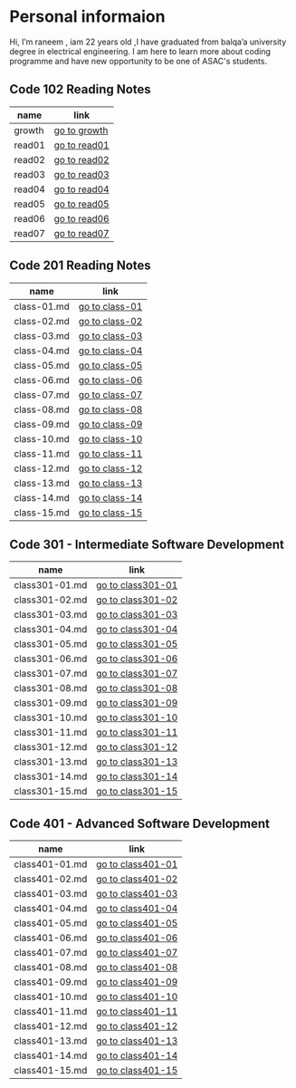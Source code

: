# Personal informaion

Hi, I’m raneem , iam 22 years old ,I have graduated from balqa’a university degree in electrical engineering. I am here to learn more about coding programme and have new opportunity to be one of ASAC's students.

## Code 102 Reading Notes

| name   | link                                                             |
| ------ | ---------------------------------------------------------------- |
| growth | [go to growth](https://raneemabujamous.github.io/growthmindset/) |
| read01 | [go to read01](read01.md)                                        |
| read02 | [go to read02](read02.md)                                        |
| read03 | [go to read03](read03.md)                                        |
| read04 | [go to read04](read04.md)                                        |
| read05 | [go to read05](read05.md)                                        |
| read06 | [go to read06](read06.md)                                        |
| read07 | [go to read07](read07.md)                                        |

## Code 201 Reading Notes

| name        | link                          |
| ----------- | ----------------------------- |
| class-01.md | [go to class-01](class-01.md) |
| class-02.md | [go to class-02](class-02.md) |
| class-03.md | [go to class-03](class-03.md) |
| class-04.md | [go to class-04](class-04.md) |
| class-05.md | [go to class-05](class-05.md) |
| class-06.md | [go to class-06](class-06.md) |
| class-07.md | [go to class-07](class-07.md) |
| class-08.md | [go to class-08](class-08.md) |
| class-09.md | [go to class-09](class-09.md) |
| class-10.md | [go to class-10](class-10.md) |
| class-11.md | [go to class-11](class-11.md) |
| class-12.md | [go to class-12](class-12.md) |
| class-13.md | [go to class-13](class-13.md) |
| class-14.md | [go to class-14](class-14.md) |
| class-15.md | [go to class-15](class-15.md) |

## Code 301 - Intermediate Software Development

| name           | link                                |
| -------------- | ----------------------------------- |
| class301-01.md | [go to class301-01](class301-01.md) |
| class301-02.md | [go to class301-02](class301-02.md) |
| class301-03.md | [go to class301-03](class301-03.md) |
| class301-04.md | [go to class301-04](class301-04.md) |
| class301-05.md | [go to class301-05](class301-05.md) |
| class301-06.md | [go to class301-06](class301-06.md) |
| class301-07.md | [go to class301-07](class301-07.md) |
| class301-08.md | [go to class301-08](class301-08.md) |
| class301-09.md | [go to class301-09](class301-09.md) |
| class301-10.md | [go to class301-10](class301-10.md) |
| class301-11.md | [go to class301-11](class301-11.md) |
| class301-12.md | [go to class301-12](class301-12.md) |
| class301-13.md | [go to class301-13](class301-13.md) |
| class301-14.md | [go to class301-14](class301-14.md) |
| class301-15.md | [go to class301-15](class301-15.md) |

## Code 401 - Advanced Software Development

| name           | link                                |
| -------------- | ----------------------------------- |
| class401-01.md | [go to class401-01](class401-01.md) |
| class401-02.md | [go to class401-02](class401-02.md) |
| class401-03.md | [go to class401-03](class401-03.md) |
| class401-04.md | [go to class401-04](class401-04.md) |
| class401-05.md | [go to class401-05](class401-05.md) |
| class401-06.md | [go to class401-06](class401-06.md) |
| class401-07.md | [go to class401-07](class401-07.md) |
| class401-08.md | [go to class401-08](class401-08.md) |
| class401-09.md | [go to class401-09](class401-09.md) |
| class401-10.md | [go to class401-10](class401-10.md) |
| class401-11.md | [go to class401-11](class401-11.md) |
| class401-12.md | [go to class401-12](class401-12.md) |
| class401-13.md | [go to class401-13](class401-13.md) |
| class401-14.md | [go to class401-14](class401-14.md) |
| class401-15.md | [go to class401-15](class401-15.md) |
